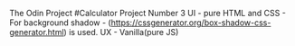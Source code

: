 The Odin Project #Calculator
Project Number 3
UI - pure HTML and CSS
	- For background shadow - (https://cssgenerator.org/box-shadow-css-generator.html) is used.
UX - Vanilla(pure JS)